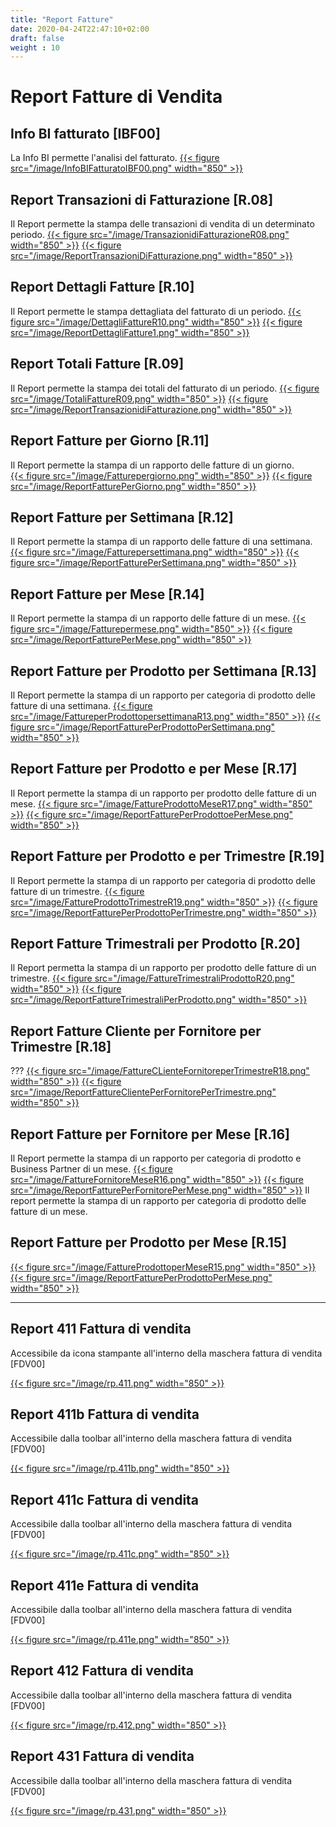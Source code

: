 ```yaml
---
title: "Report Fatture"
date: 2020-04-24T22:47:10+02:00
draft: false
weight : 10
---
```


# Report Fatture di Vendita
## Info BI fatturato [IBF00]
La Info BI permette l'analisi del fatturato.
[{{< figure src="/image/InfoBIFatturatoIBF00.png"  width="850"  >}}](/image/InfoBIFatturatoIBF00.png)
## Report Transazioni di Fatturazione [R.08]
Il Report permette la stampa delle transazioni di vendita di un determinato periodo.
[{{< figure src="/image/TransazionidiFatturazioneR08.png"  width="850"  >}}](/image/TransazionidiFatturazioneR08.png)
[{{< figure src="/image/ReportTransazioniDiFatturazione.png"  width="850"  >}}](/image/ReportTransazioniDiFatturazione.png)
## Report Dettagli Fatture [R.10]
Il Report permette le stampa dettagliata del fatturato di un periodo.
[{{< figure src="/image/DettagliFattureR10.png"  width="850"  >}}](/image/DettagliFattureR10.png)
[{{< figure src="/image/ReportDettagliFatture1.png"  width="850"  >}}](/image/ReportDettagliFatture1.png)
## Report Totali Fatture [R.09]
Il Report permette la stampa dei totali del fatturato di un periodo.
[{{< figure src="/image/TotaliFattureR09.png"  width="850"  >}}](/image/TotaliFattureR09.png)
[{{< figure src="/image/ReportTransazionidiFatturazione.png"  width="850"  >}}](/image/ReportTransazionidiFatturazione.png)
## Report Fatture per Giorno [R.11]
Il Report permette la stampa di un rapporto delle fatture di un giorno.   
[{{< figure src="/image/Fatturepergiorno.png"  width="850"  >}}](/image/Fatturepergiorno.png)
[{{< figure src="/image/ReportFatturePerGiorno.png"  width="850"  >}}](/image/ReportFatturePerGiorno.png)
## Report Fatture per Settimana [R.12]
Il Report permette la stampa di un rapporto delle fatture di una settimana.
[{{< figure src="/image/Fatturepersettimana.png"  width="850"  >}}](/image/Fatturepersettimana.png)
[{{< figure src="/image/ReportFatturePerSettimana.png"  width="850"  >}}](/image/ReportFatturePerSettimana.png)
## Report Fatture per Mese [R.14]
Il Report permette la stampa di un rapporto delle fatture di un mese.
[{{< figure src="/image/Fatturepermese.png"  width="850"  >}}](/image/Fatturepermese.png)
[{{< figure src="/image/ReportFatturePerMese.png"  width="850"  >}}](/image/ReportFatturePerMese.png)
## Report Fatture per Prodotto per Settimana [R.13]
Il Report permette la stampa di un rapporto per categoria di prodotto delle fatture di una settimana.
[{{< figure src="/image/FattureperProdottopersettimanaR13.png"  width="850"  >}}](/image/FattureperProdottopersettimanaR13.png)
[{{< figure src="/image/ReportFatturePerProdottoPerSettimana.png"  width="850"  >}}](/image/ReportFatturePerProdottoPerSettimana.png)
## Report Fatture per Prodotto e per Mese [R.17]
Il Report permette la stampa di un rapporto per prodotto delle fatture di un mese.
[{{< figure src="/image/FattureProdottoMeseR17.png"  width="850"  >}}](/image/FattureProdottoMeseR17.png)
[{{< figure src="/image/ReportFatturePerProdottoePerMese.png"  width="850"  >}}](/image/ReportFatturePerProdottoePerMese.png)
## Report Fatture per Prodotto e per Trimestre [R.19]
Il Report permette la stampa di un rapporto per categoria di prodotto delle fatture di un trimestre.
[{{< figure src="/image/FattureProdottoTrimestreR19.png"  width="850"  >}}](/image/FattureProdottoTrimestreR19.png)
[{{< figure src="/image/ReportFatturePerProdottoPerTrimestre.png"  width="850"  >}}](/image/FatturePerProdottoPerTrimestre.png)
## Report Fatture Trimestrali per Prodotto [R.20]
Il Report permetta la stampa di un rapporto per prodotto delle fatture di un trimestre.
[{{< figure src="/image/FattureTrimestraliProdottoR20.png"  width="850"  >}}](/image/FattureTrimestraliProdottoR20.png)
[{{< figure src="/image/ReportFattureTrimestraliPerProdotto.png"  width="850"  >}}](/image/ReportFattureTrimestraliPerProdotto.png)
## Report Fatture Cliente per Fornitore per Trimestre [R.18]
???
[{{< figure src="/image/FattureCLienteFornitoreperTrimestreR18.png"  width="850"  >}}](/image/FattureCLienteFornitoreperTrimestreR18.png)
[{{< figure src="/image/ReportFattureClientePerFornitorePerTrimestre.png"  width="850"  >}}](/image/ReportFattureClientePerFornitorePerTrimestre.png)
## Report Fatture per Fornitore per Mese [R.16]
Il Report permette la stampa di un rapporto per categoria di prodotto e Business Partner di un mese.
[{{< figure src="/image/FattureFornitoreMeseR16.png"  width="850"  >}}](/image/FattureFornitoreMeseR16.png)
[{{< figure src="/image/ReportFatturePerFornitorePerMese.png"  width="850"  >}}](/image/ReportFatturePerFornitorePerMese.png)
Il report permette la stampa di un rapporto per categoria di prodotto delle fatture di un mese.
## Report Fatture per Prodotto per Mese [R.15]
[{{< figure src="/image/FattureProdottoperMeseR15.png"  width="850"  >}}](/image/FattureProdottoperMeseR15.png)
[{{< figure src="/image/ReportFatturePerProdottoPerMese.png"  width="850"  >}}](/image/ReportFatturePerProdottoPerMese.png)
 
--- 

## Report  411 Fattura di vendita 

Accessibile da icona stampante all'interno della maschera fattura di vendita [FDV00]


[{{< figure src="/image/rp.411.png"  width="850"  >}}](/image/rp.411.png)

## Report  411b Fattura di vendita 

Accessibile dalla toolbar all'interno della maschera fattura di vendita [FDV00]


[{{< figure src="/image/rp.411b.png"  width="850"  >}}](/image/rp.411b.png)

## Report  411c Fattura di vendita 

Accessibile dalla toolbar all'interno della maschera fattura di vendita [FDV00]


[{{< figure src="/image/rp.411c.png"  width="850"  >}}](/image/rp.411c.png)

## Report  411e Fattura di vendita 

Accessibile dalla toolbar all'interno della maschera fattura di vendita [FDV00]


[{{< figure src="/image/rp.411e.png"  width="850"  >}}](/image/rp.411e.png)

## Report  412 Fattura di vendita 

Accessibile dalla toolbar all'interno della maschera fattura di vendita [FDV00]


[{{< figure src="/image/rp.412.png"  width="850"  >}}](/image/rp.412.png)


## Report  431 Fattura di vendita 

Accessibile dalla toolbar all'interno della maschera fattura di vendita [FDV00]


[{{< figure src="/image/rp.431.png"  width="850"  >}}](/image/rp.431.png)


 
